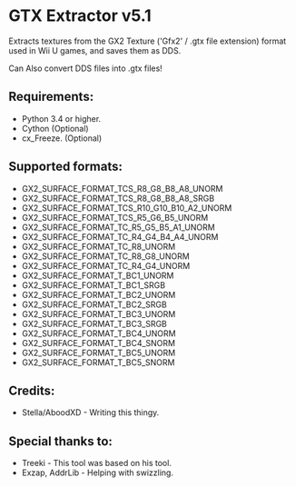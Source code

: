 # GTX Extractor v5.1
Extracts textures from the GX2 Texture ('Gfx2' / .gtx file extension) format used in Wii U games, and saves them as DDS.  
  
Can Also convert DDS files into .gtx files!  

## Requirements:
* Python 3.4 or higher.
* Cython (Optional)
* cx_Freeze. (Optional)

## Supported formats:
* GX2_SURFACE_FORMAT_TCS_R8_G8_B8_A8_UNORM
* GX2_SURFACE_FORMAT_TCS_R8_G8_B8_A8_SRGB
* GX2_SURFACE_FORMAT_TCS_R10_G10_B10_A2_UNORM
* GX2_SURFACE_FORMAT_TCS_R5_G6_B5_UNORM
* GX2_SURFACE_FORMAT_TC_R5_G5_B5_A1_UNORM
* GX2_SURFACE_FORMAT_TC_R4_G4_B4_A4_UNORM
* GX2_SURFACE_FORMAT_TC_R8_UNORM
* GX2_SURFACE_FORMAT_TC_R8_G8_UNORM
* GX2_SURFACE_FORMAT_TC_R4_G4_UNORM
* GX2_SURFACE_FORMAT_T_BC1_UNORM
* GX2_SURFACE_FORMAT_T_BC1_SRGB
* GX2_SURFACE_FORMAT_T_BC2_UNORM
* GX2_SURFACE_FORMAT_T_BC2_SRGB
* GX2_SURFACE_FORMAT_T_BC3_UNORM
* GX2_SURFACE_FORMAT_T_BC3_SRGB
* GX2_SURFACE_FORMAT_T_BC4_UNORM
* GX2_SURFACE_FORMAT_T_BC4_SNORM
* GX2_SURFACE_FORMAT_T_BC5_UNORM
* GX2_SURFACE_FORMAT_T_BC5_SNORM

## Credits:
* Stella/AboodXD - Writing this thingy.

## Special thanks to:
* Treeki - This tool was based on his tool.
* Exzap, AddrLib - Helping with swizzling.